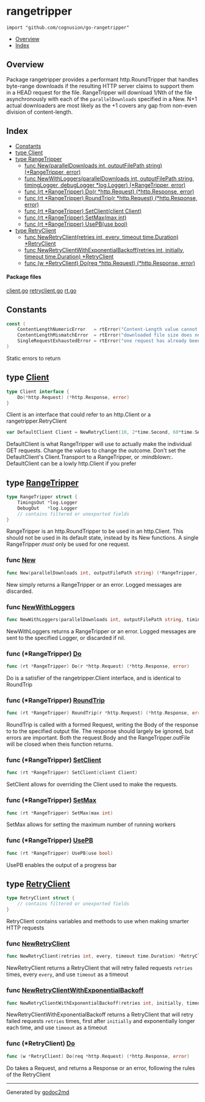 

# rangetripper
`import "github.com/cognusion/go-rangetripper"`

* [Overview](#pkg-overview)
* [Index](#pkg-index)

## <a name="pkg-overview">Overview</a>
Package rangetripper provides a performant http.RoundTripper that handles byte-range downloads if
the resulting HTTP server claims to support them in a HEAD request for the file. RangeTripper will
download 1/Nth of the file asynchronously with each of the ``parallelDownloads`` specified in a New.
N+1 actual downloaders are most likely as the +1 covers any gap from non-even division of content-length.




## <a name="pkg-index">Index</a>
* [Constants](#pkg-constants)
* [type Client](#Client)
* [type RangeTripper](#RangeTripper)
  * [func New(parallelDownloads int, outputFilePath string) (*RangeTripper, error)](#New)
  * [func NewWithLoggers(parallelDownloads int, outputFilePath string, timingLogger, debugLogger *log.Logger) (*RangeTripper, error)](#NewWithLoggers)
  * [func (rt *RangeTripper) Do(r *http.Request) (*http.Response, error)](#RangeTripper.Do)
  * [func (rt *RangeTripper) RoundTrip(r *http.Request) (*http.Response, error)](#RangeTripper.RoundTrip)
  * [func (rt *RangeTripper) SetClient(client Client)](#RangeTripper.SetClient)
  * [func (rt *RangeTripper) SetMax(max int)](#RangeTripper.SetMax)
  * [func (rt *RangeTripper) UsePB(use bool)](#RangeTripper.UsePB)
* [type RetryClient](#RetryClient)
  * [func NewRetryClient(retries int, every, timeout time.Duration) *RetryClient](#NewRetryClient)
  * [func NewRetryClientWithExponentialBackoff(retries int, initially, timeout time.Duration) *RetryClient](#NewRetryClientWithExponentialBackoff)
  * [func (w *RetryClient) Do(req *http.Request) (*http.Response, error)](#RetryClient.Do)


#### <a name="pkg-files">Package files</a>
[client.go](https://github.com/cognusion/go-rangetripper/tree/master/client.go) [retryclient.go](https://github.com/cognusion/go-rangetripper/tree/master/retryclient.go) [rt.go](https://github.com/cognusion/go-rangetripper/tree/master/rt.go)


## <a name="pkg-constants">Constants</a>
``` go
const (
    ContentLengthNumericError   = rtError("Content-Length value cannot be converted to a number")
    ContentLengthMismatchError  = rtError("downloaded file size does not match content-length")
    SingleRequestExhaustedError = rtError("one request has already been made with this RangeTripper")
)
```
Static errors to return





## <a name="Client">type</a> [Client](https://github.com/cognusion/go-rangetripper/tree/master/client.go?s=500:568#L14)
``` go
type Client interface {
    Do(*http.Request) (*http.Response, error)
}
```
Client is an interface that could refer to an http.Client or a rangetripper.RetryClient


``` go
var DefaultClient Client = NewRetryClient(10, 2*time.Second, 60*time.Second)
```
DefaultClient is what RangeTripper will use to actually make the individual GET requests.
Change the values to change the outcome. Don't set the DefaultClient's Client.Transport
to a RangeTripper, or :mindblown:. DefaultClient can be a lowly http.Client if you prefer










## <a name="RangeTripper">type</a> [RangeTripper](https://github.com/cognusion/go-rangetripper/tree/master/rt.go?s=1434:1720#L48)
``` go
type RangeTripper struct {
    TimingsOut *log.Logger
    DebugOut   *log.Logger
    // contains filtered or unexported fields
}

```
RangeTripper is an http.RoundTripper to be used in an http.Client.
This should not be used in its default state, instead by its New functions.
A single RangeTripper *must* only be used for one request.







### <a name="New">func</a> [New](https://github.com/cognusion/go-rangetripper/tree/master/rt.go?s=1803:1880#L65)
``` go
func New(parallelDownloads int, outputFilePath string) (*RangeTripper, error)
```
New simply returns a RangeTripper or an error. Logged messages are discarded.


### <a name="NewWithLoggers">func</a> [NewWithLoggers](https://github.com/cognusion/go-rangetripper/tree/master/rt.go?s=2079:2206#L70)
``` go
func NewWithLoggers(parallelDownloads int, outputFilePath string, timingLogger, debugLogger *log.Logger) (*RangeTripper, error)
```
NewWithLoggers returns a RangeTripper or an error. Logged messages are sent to the specified Logger, or discarded if nil.





### <a name="RangeTripper.Do">func</a> (\*RangeTripper) [Do](https://github.com/cognusion/go-rangetripper/tree/master/rt.go?s=6884:6951#L230)
``` go
func (rt *RangeTripper) Do(r *http.Request) (*http.Response, error)
```
Do is a satisfier of the rangetripper.Client interface, and is identical to RoundTrip




### <a name="RangeTripper.RoundTrip">func</a> (\*RangeTripper) [RoundTrip](https://github.com/cognusion/go-rangetripper/tree/master/rt.go?s=3619:3693#L128)
``` go
func (rt *RangeTripper) RoundTrip(r *http.Request) (*http.Response, error)
```
RoundTrip is called with a formed Request, writing the Body of the response to
to the specified output file. The response should largely be ignored, but
errors are important. Both the request.Body and the RangeTripper.outFile will be
closed when theis function returns.




### <a name="RangeTripper.SetClient">func</a> (\*RangeTripper) [SetClient](https://github.com/cognusion/go-rangetripper/tree/master/rt.go?s=2925:2973#L104)
``` go
func (rt *RangeTripper) SetClient(client Client)
```
SetClient allows for overriding the Client used to make the requests.




### <a name="RangeTripper.SetMax">func</a> (\*RangeTripper) [SetMax](https://github.com/cognusion/go-rangetripper/tree/master/rt.go?s=3066:3105#L109)
``` go
func (rt *RangeTripper) SetMax(max int)
```
SetMax allows for setting the maximum number of running workers




### <a name="RangeTripper.UsePB">func</a> (\*RangeTripper) [UsePB](https://github.com/cognusion/go-rangetripper/tree/master/rt.go?s=3276:3315#L120)
``` go
func (rt *RangeTripper) UsePB(use bool)
```
UsePB enables the output of a progress bar




## <a name="RetryClient">type</a> [RetryClient](https://github.com/cognusion/go-rangetripper/tree/master/retryclient.go?s=193:291#L12)
``` go
type RetryClient struct {
    // contains filtered or unexported fields
}

```
RetryClient contains variables and methods to use when making smarter HTTP requests







### <a name="NewRetryClient">func</a> [NewRetryClient](https://github.com/cognusion/go-rangetripper/tree/master/retryclient.go?s=437:512#L20)
``` go
func NewRetryClient(retries int, every, timeout time.Duration) *RetryClient
```
NewRetryClient returns a RetryClient that will retry failed requests ``retries`` times, every ``every``,
and use ``timeout`` as a timeout


### <a name="NewRetryClientWithExponentialBackoff">func</a> [NewRetryClientWithExponentialBackoff](https://github.com/cognusion/go-rangetripper/tree/master/retryclient.go?s=895:996#L33)
``` go
func NewRetryClientWithExponentialBackoff(retries int, initially, timeout time.Duration) *RetryClient
```
NewRetryClientWithExponentialBackoff returns a RetryClient that will retry failed requests ``retries`` times,
first after ``initially`` and exponentially longer each time, and use ``timeout`` as a timeout





### <a name="RetryClient.Do">func</a> (\*RetryClient) [Do](https://github.com/cognusion/go-rangetripper/tree/master/retryclient.go?s=1272:1339#L44)
``` go
func (w *RetryClient) Do(req *http.Request) (*http.Response, error)
```
Do takes a Request, and returns a Response or an error, following the rules of the RetryClient








- - -
Generated by [godoc2md](http://godoc.org/github.com/cognusion/godoc2md)

